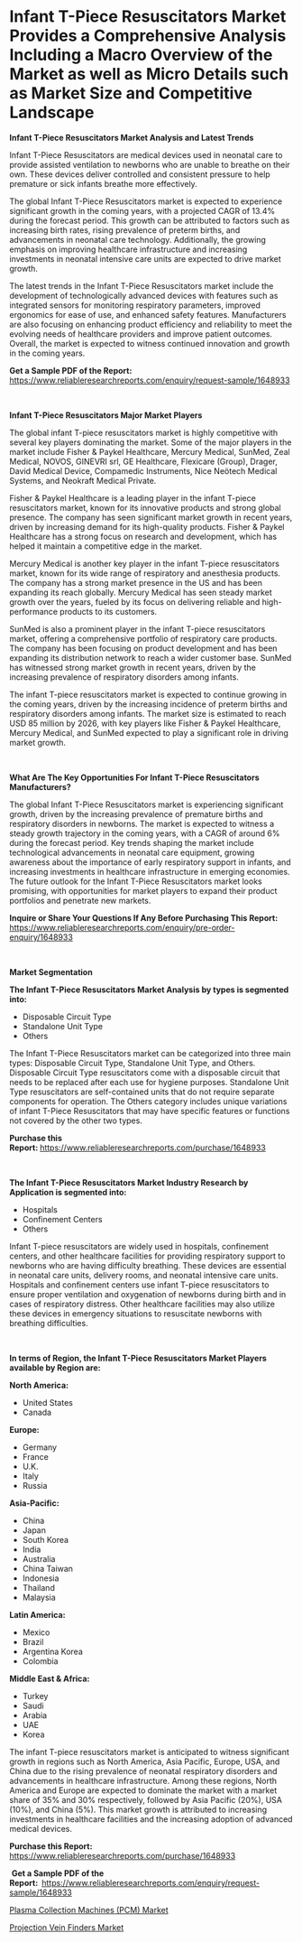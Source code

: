 <p><h1>Infant T-Piece Resuscitators Market Provides a Comprehensive Analysis Including a Macro Overview of the Market as well as Micro Details such as Market Size and Competitive Landscape</h1></p><p><strong>Infant T-Piece Resuscitators Market Analysis and Latest Trends</strong></p>
<p><p>Infant T-Piece Resuscitators are medical devices used in neonatal care to provide assisted ventilation to newborns who are unable to breathe on their own. These devices deliver controlled and consistent pressure to help premature or sick infants breathe more effectively. </p><p>The global Infant T-Piece Resuscitators market is expected to experience significant growth in the coming years, with a projected CAGR of 13.4% during the forecast period. This growth can be attributed to factors such as increasing birth rates, rising prevalence of preterm births, and advancements in neonatal care technology. Additionally, the growing emphasis on improving healthcare infrastructure and increasing investments in neonatal intensive care units are expected to drive market growth.</p><p>The latest trends in the Infant T-Piece Resuscitators market include the development of technologically advanced devices with features such as integrated sensors for monitoring respiratory parameters, improved ergonomics for ease of use, and enhanced safety features. Manufacturers are also focusing on enhancing product efficiency and reliability to meet the evolving needs of healthcare providers and improve patient outcomes. Overall, the market is expected to witness continued innovation and growth in the coming years.</p></p>
<p><strong>Get a Sample PDF of the Report:&nbsp;</strong> <a href="https://www.reliableresearchreports.com/enquiry/request-sample/1648933">https://www.reliableresearchreports.com/enquiry/request-sample/1648933</a></p>
<p>&nbsp;</p>
<p><strong>Infant T-Piece Resuscitators Major Market Players</strong></p>
<p><p>The global infant T-piece resuscitators market is highly competitive with several key players dominating the market. Some of the major players in the market include Fisher & Paykel Healthcare, Mercury Medical, SunMed, Zeal Medical, NOVOS, GINEVRI srl, GE Healthcare, Flexicare (Group), Drager, David Medical Device, Compamedic Instruments, Nice Neötech Medical Systems, and Neokraft Medical Private.</p><p>Fisher & Paykel Healthcare is a leading player in the infant T-piece resuscitators market, known for its innovative products and strong global presence. The company has seen significant market growth in recent years, driven by increasing demand for its high-quality products. Fisher & Paykel Healthcare has a strong focus on research and development, which has helped it maintain a competitive edge in the market.</p><p>Mercury Medical is another key player in the infant T-piece resuscitators market, known for its wide range of respiratory and anesthesia products. The company has a strong market presence in the US and has been expanding its reach globally. Mercury Medical has seen steady market growth over the years, fueled by its focus on delivering reliable and high-performance products to its customers.</p><p>SunMed is also a prominent player in the infant T-piece resuscitators market, offering a comprehensive portfolio of respiratory care products. The company has been focusing on product development and has been expanding its distribution network to reach a wider customer base. SunMed has witnessed strong market growth in recent years, driven by the increasing prevalence of respiratory disorders among infants.</p><p>The infant T-piece resuscitators market is expected to continue growing in the coming years, driven by the increasing incidence of preterm births and respiratory disorders among infants. The market size is estimated to reach USD 85 million by 2026, with key players like Fisher & Paykel Healthcare, Mercury Medical, and SunMed expected to play a significant role in driving market growth.</p></p>
<p>&nbsp;</p>
<p><strong>What Are The Key Opportunities For Infant T-Piece Resuscitators Manufacturers?</strong></p>
<p><p>The global Infant T-Piece Resuscitators market is experiencing significant growth, driven by the increasing prevalence of premature births and respiratory disorders in newborns. The market is expected to witness a steady growth trajectory in the coming years, with a CAGR of around 6% during the forecast period. Key trends shaping the market include technological advancements in neonatal care equipment, growing awareness about the importance of early respiratory support in infants, and increasing investments in healthcare infrastructure in emerging economies. The future outlook for the Infant T-Piece Resuscitators market looks promising, with opportunities for market players to expand their product portfolios and penetrate new markets.</p></p>
<p><strong>Inquire or Share Your Questions If Any Before Purchasing This Report:</strong> <a href="https://www.reliableresearchreports.com/enquiry/pre-order-enquiry/1648933">https://www.reliableresearchreports.com/enquiry/pre-order-enquiry/1648933</a></p>
<p>&nbsp;</p>
<p><strong>Market Segmentation</strong></p>
<p><strong>The Infant T-Piece Resuscitators Market Analysis by types is segmented into:</strong></p>
<p><ul><li>Disposable Circuit Type</li><li>Standalone Unit Type</li><li>Others</li></ul></p>
<p><p>The Infant T-Piece Resuscitators market can be categorized into three main types: Disposable Circuit Type, Standalone Unit Type, and Others. Disposable Circuit Type resuscitators come with a disposable circuit that needs to be replaced after each use for hygiene purposes. Standalone Unit Type resuscitators are self-contained units that do not require separate components for operation. The Others category includes unique variations of infant T-Piece Resuscitators that may have specific features or functions not covered by the other two types.</p></p>
<p><strong>Purchase this Report:&nbsp;</strong><a href="https://www.reliableresearchreports.com/purchase/1648933">https://www.reliableresearchreports.com/purchase/1648933</a></p>
<p>&nbsp;</p>
<p><strong>The Infant T-Piece Resuscitators Market Industry Research by Application is segmented into:</strong></p>
<p><ul><li>Hospitals</li><li>Confinement Centers</li><li>Others</li></ul></p>
<p><p>Infant T-piece resuscitators are widely used in hospitals, confinement centers, and other healthcare facilities for providing respiratory support to newborns who are having difficulty breathing. These devices are essential in neonatal care units, delivery rooms, and neonatal intensive care units. Hospitals and confinement centers use infant T-piece resuscitators to ensure proper ventilation and oxygenation of newborns during birth and in cases of respiratory distress. Other healthcare facilities may also utilize these devices in emergency situations to resuscitate newborns with breathing difficulties.</p></p>
<p>&nbsp;</p>
<p><strong>In terms of Region, the Infant T-Piece Resuscitators Market Players available by Region are:</strong></p>
<p>
    <p> <strong> North America: </strong>
        <ul>
            <li>United States</li>
            <li>Canada</li>
        </ul>
        </p> 
    <p> <strong> Europe: </strong>
        <ul>
            <li>Germany</li>
            <li>France</li>
            <li>U.K.</li>
            <li>Italy</li>
            <li>Russia</li>
        </ul>
        </p> 
    <p> <strong> Asia-Pacific: </strong>
        <ul>
            <li>China</li>
            <li>Japan</li>
            <li>South Korea</li>
            <li>India</li>
            <li>Australia</li>
            <li>China Taiwan</li>
            <li>Indonesia</li>
            <li>Thailand</li>
            <li>Malaysia</li>
        </ul>
        </p> 
    <p> <strong> Latin America: </strong>
        <ul>
            <li>Mexico</li>
            <li>Brazil</li>
            <li>Argentina Korea</li>
            <li>Colombia</li>
        </ul>
        </p> 
    <p> <strong> Middle East & Africa: </strong>
        <ul>
            <li>Turkey</li>
            <li>Saudi</li>
            <li>Arabia</li>
            <li>UAE</li>
            <li>Korea</li>
        </ul>
    </p>
    </p>
<p><p>The infant T-piece resuscitators market is anticipated to witness significant growth in regions such as North America, Asia Pacific, Europe, USA, and China due to the rising prevalence of neonatal respiratory disorders and advancements in healthcare infrastructure. Among these regions, North America and Europe are expected to dominate the market with a market share of 35% and 30% respectively, followed by Asia Pacific (20%), USA (10%), and China (5%). This market growth is attributed to increasing investments in healthcare facilities and the increasing adoption of advanced medical devices.</p></p>
<p><strong>Purchase this Report: </strong><a href="https://www.reliableresearchreports.com/purchase/1648933">https://www.reliableresearchreports.com/purchase/1648933</a></p>
<p>&nbsp;<strong>Get a Sample PDF of the Report:&nbsp;&nbsp;</strong><a href="https://www.reliableresearchreports.com/enquiry/request-sample/1648933">https://www.reliableresearchreports.com/enquiry/request-sample/1648933</a></p>
<p><strong></strong></p>
<p><p><a href="https://github.com/nicholepatriciadoylenwnrjr0/Market-Research-Report-List-1/blob/main/plasma-collection-machines-pcm-market.md">Plasma Collection Machines (PCM) Market</a></p><p><a href="https://github.com/gamblestampleyjenny50m5sl6/Market-Research-Report-List-1/blob/main/projection-vein-finders-market.md">Projection Vein Finders Market</a></p></p>